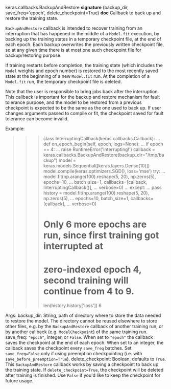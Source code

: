 keras.callbacks.BackupAndRestore
__signature__
(backup_dir, save_freq='epoch', delete_checkpoint=True)
__doc__
Callback to back up and restore the training state.

`BackupAndRestore` callback is intended to recover training from an
interruption that has happened in the middle of a `Model.fit` execution, by
backing up the training states in a temporary checkpoint file, at the end of
each epoch. Each backup overwrites the previously written checkpoint file,
so at any given time there is at most one such checkpoint file for
backup/restoring purpose.

If training restarts before completion, the training state (which includes
the `Model` weights and epoch number) is restored to the most recently saved
state at the beginning of a new `Model.fit` run. At the completion of a
`Model.fit` run, the temporary checkpoint file is deleted.

Note that the user is responsible to bring jobs back after the interruption.
This callback is important for the backup and restore mechanism for fault
tolerance purpose, and the model to be restored from a previous checkpoint
is expected to be the same as the one used to back up. If user changes
arguments passed to compile or fit, the checkpoint saved for fault tolerance
can become invalid.

Example:

>>> class InterruptingCallback(keras.callbacks.Callback):
...   def on_epoch_begin(self, epoch, logs=None):
...     if epoch == 4:
...       raise RuntimeError('Interrupting!')
>>> callback = keras.callbacks.BackupAndRestore(backup_dir="/tmp/backup")
>>> model = keras.models.Sequential([keras.layers.Dense(10)])
>>> model.compile(keras.optimizers.SGD(), loss='mse')
>>> try:
...   model.fit(np.arange(100).reshape(5, 20), np.zeros(5), epochs=10,
...             batch_size=1, callbacks=[callback, InterruptingCallback()],
...             verbose=0)
... except:
...   pass
>>> history = model.fit(np.arange(100).reshape(5, 20), np.zeros(5),
...                     epochs=10, batch_size=1, callbacks=[callback],
...                     verbose=0)
>>> # Only 6 more epochs are run, since first training got interrupted at
>>> # zero-indexed epoch 4, second training will continue from 4 to 9.
>>> len(history.history['loss'])
>>> 6

Args:
    backup_dir: String, path of directory where to store the data
        needed to restore the model. The directory
        cannot be reused elsewhere to store other files, e.g. by the
        `BackupAndRestore` callback of another training run,
        or by another callback (e.g. `ModelCheckpoint`)
        of the same training run.
    save_freq: `"epoch"`, integer, or `False`. When set to `"epoch"`
      the callback saves the checkpoint at the end of each epoch.
      When set to an integer, the callback saves the checkpoint every
      `save_freq` batches. Set `save_freq=False` only if using
      preemption checkpointing (i.e. with `save_before_preemption=True`).
    delete_checkpoint: Boolean, defaults to `True`. This `BackupAndRestore`
      callback works by saving a checkpoint to back up the training state.
      If `delete_checkpoint=True`, the checkpoint will be deleted after
      training is finished. Use `False` if you'd like to keep the checkpoint
      for future usage.
